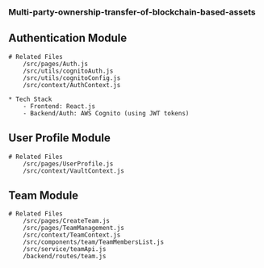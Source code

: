 ### Multi-party-ownership-transfer-of-blockchain-based-assets


## Authentication Module

    # Related Files 
        /src/pages/Auth.js
        /src/utils/cognitoAuth.js
        /src/utils/cognitoConfig.js
        /src/context/AuthContext.js

    * Tech Stack
        - Frontend: React.js
        - Backend/Auth: AWS Cognito (using JWT tokens)


## User Profile Module

    # Related Files
        /src/pages/UserProfile.js
        /src/context/VaultContext.js 


## Team Module

    # Related Files
        /src/pages/CreateTeam.js
        /src/pages/TeamManagement.js
        /src/context/TeamContext.js
        /src/components/team/TeamMembersList.js
        /src/service/teamApi.js
        /backend/routes/team.js